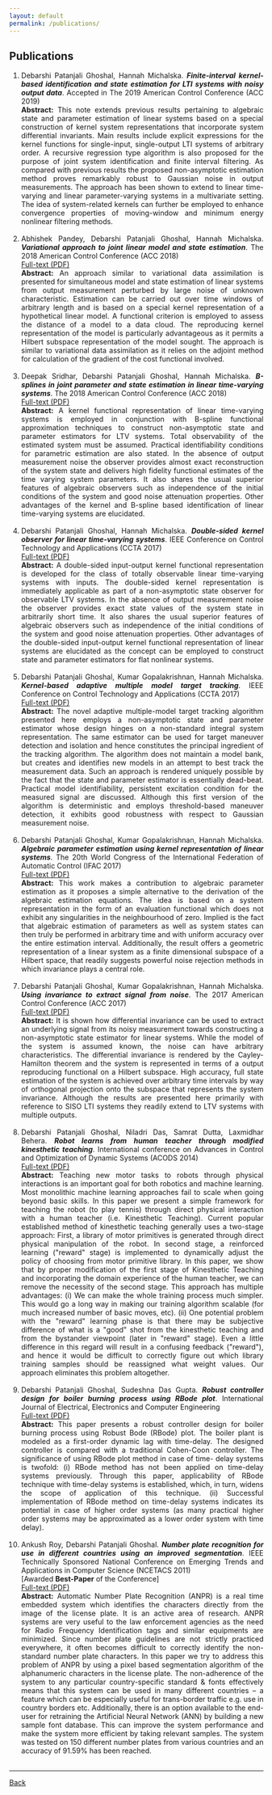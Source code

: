 ```yaml
---
layout: default
permalink: /publications/
---
```


## Publications

<div style="text-align: justify"> 
<ol>

<li>
Debarshi Patanjali Ghoshal, Hannah Michalska. <em><strong>Finite-interval kernel-based identification and state estimation for LTI systems with noisy output data</strong></em>. Accepted in The 2019 American Control Conference (ACC 2019)
<br>
<strong>Abstract:</strong> This note extends previous results pertaining to algebraic state and parameter estimation of linear systems based on a special construction of kernel system representations that incorporate system differential invariants. Main results include explicit expressions for the kernel functions for single-input, single-output LTI systems of arbitrary order. A recursive regression type algorithm is also proposed for the purpose of joint system identification and finite interval filtering. As compared with previous results the proposed non-asymptotic estimation method proves remarkably robust to Gaussian noise in output measurements. The approach has been shown to extend to linear time-varying and linear parameter-varying systems in a multivariate setting. The idea of system-related kernels can further be employed to enhance convergence properties of moving-window and minimum energy nonlinear filtering methods.
</li>
<br>

<li>
Abhishek Pandey, Debarshi Patanjali Ghoshal, Hannah Michalska. <em><strong>Variational approach to joint linear model and state estimation</strong></em>. The 2018 American Control Conference (ACC 2018)
<br>
<a href="../docs/Pandey2018.pdf">Full-text (PDF)</a>
<br>
<strong>Abstract:</strong> An approach similar to variational data assimilation is presented for simultaneous model and state estimation of linear systems from output measurement perturbed by large noise of unknown characteristic. Estimation can be carried out over time windows of arbitrary length and is based on a special kernel representation of a hypothetical linear model. A functional criterion is employed to assess the distance of a model to a data cloud. The reproducing kernel representation of the model is particularly advantageous as it permits a Hilbert subspace representation of the model sought. The approach is similar to variational data assimilation as it relies on the adjoint method for calculation of the gradient of the cost functional involved.
</li>
<br>

<li>
Deepak Sridhar, Debarshi Patanjali Ghoshal, Hannah Michalska. <em><strong>B-splines in joint parameter and state estimation in linear time-varying systems</strong></em>. The 2018 American Control Conference (ACC 2018)
<br>
<a href="../docs/Sridhar2018a.pdf">Full-text (PDF)</a>
<br>
<strong>Abstract:</strong> A kernel functional representation of linear time-varying systems is employed in conjunction with B-spline functional approximation techniques to construct non-asymptotic state and parameter estimators for LTV systems. Total observability of the estimated system must be assumed. Practical identifiability conditions for parametric estimation are also stated. In the absence of output measurement noise the observer provides almost exact reconstruction of the system state and delivers high fidelity functional estimates of the time varying system parameters. It also shares the usual superior features of algebraic observers such as independence of the initial conditions of the system and good noise attenuation properties. Other advantages of the kernel and B-spline based identification of linear time-varying systems are elucidated.
</li>
<br>

<li>
Debarshi Patanjali Ghoshal, Hannah Michalska. <em><strong>Double-sided kernel observer for linear time-varying systems</strong></em>. IEEE Conference on Control Technology and Applications (CCTA 2017)
<br>
<a href="../docs/Ghoshal2017c.pdf">Full-text (PDF)</a>
<br>
<strong>Abstract:</strong> A double-sided input-output kernel functional representation is developed for the class of totally observable linear time-varying systems with inputs. The double-sided kernel representation is immediately applicable as part of a non-asymptotic state observer for observable LTV systems. In the absence of output measurement noise the observer provides exact state values of the system state in arbitrarily short time. It also shares the usual superior features of algebraic observers such as independence of the initial conditions of the system and good noise attenuation properties. Other advantages of the double-sided input-output kernel functional representation of linear systems are elucidated as the concept can be employed to construct state and parameter estimators for flat nonlinear systems.
</li>
<br>

<li>
Debarshi Patanjali Ghoshal, Kumar Gopalakrishnan, Hannah Michalska. <em><strong>Kernel-based adaptive multiple model target tracking</strong></em>. IEEE Conference on Control Technology and Applications (CCTA 2017)
<br>
<a href="../docs/Ghoshal2017d.pdf">Full-text (PDF)</a>
<br>
<strong>Abstract:</strong> The novel adaptive multiple-model target tracking algorithm presented here employs a non-asymptotic state and parameter estimator whose design hinges on a non-standard integral system representation. The same estimator can be used for target maneuver detection and isolation and hence constitutes the principal ingredient of the tracking algorithm. The algorithm does not maintain a model bank, but creates and identifies new models in an attempt to best track the measurement data. Such an approach is rendered uniquely possible by the fact that the state and parameter estimator is essentially dead-beat. Practical model identifiability, persistent excitation condition for the measured signal are discussed. Although this first version of the algorithm is deterministic and employs threshold-based maneuver detection, it exhibits good robustness with respect to Gaussian measurement noise.
</li>
<br>

<li>
Debarshi Patanjali Ghoshal, Kumar Gopalakrishnan, Hannah Michalska. <em><strong>Algebraic parameter estimation using kernel representation of linear systems</strong></em>. The 20th World Congress of the International Federation of Automatic Control (IFAC 2017)
<br>
<a href="../docs/Ghoshal2017b.pdf">Full-text (PDF)</a>
<br>
<strong>Abstract:</strong> This work makes a contribution to algebraic parameter estimation as it proposes a simple alternative to the derivation of the algebraic estimation equations. The idea is based on a system representation in the form of an evaluation functional which does not exhibit any singularities in the neighbourhood of zero. Implied is the fact that algebraic estimation of parameters as well as system states can then truly be performed in arbitrary time and with uniform accuracy over the entire estimation interval. Additionally, the result offers a geometric representation of a linear system as a finite dimensional subspace of a Hilbert space, that readily suggests powerful noise rejection methods in which invariance plays a central role.
</li>
<br>

<li>
Debarshi Patanjali Ghoshal, Kumar Gopalakrishnan, Hannah Michalska. <em><strong>Using invariance to extract signal from noise</strong></em>. The 2017 American Control Conference (ACC 2017)
<br>
<a href="../docs/Ghoshal2017.pdf">Full-text (PDF)</a>
<br>
<strong>Abstract:</strong> It is shown how differential invariance can be used to extract an underlying signal from its noisy measurement towards constructing a non-asymptotic state estimator for linear systems. While the model of the system is assumed known, the noise can have arbitrary characteristics. The differential invariance is rendered by the Cayley-Hamilton theorem and the system is represented in terms of a output reproducing functional on a Hilbert subspace. High accuracy, full state estimation of the system is achieved over arbitrary time intervals by way of orthogonal projection onto the subspace that represents the system invariance. Although the results are presented here primarily with reference to SISO LTI systems they readily extend to LTV systems with multiple outputs.
</li>
<br>

<li>
Debarshi Patanjali Ghoshal, Niladri Das, Samrat Dutta, Laxmidhar Behera. <em><strong>Robot learns from human teacher through modified kinesthetic teaching</strong></em>. International conference on Advances in Control and Optimization of Dynamic Systems (ACODS 2014)
<br>
<a href="../docs/DPG_ACODS.pdf">Full-text (PDF)</a>
<br>
<strong>Abstract:</strong> Teaching new motor tasks to robots through physical interactions is an important goal for both robotics and machine learning. Most monolithic machine learning approaches fail to scale when going beyond basic skills. In this paper we present a simple framework for teaching the robot (to play tennis) through direct physical interaction with a human teacher (i.e. Kinesthetic Teaching). Current popular established method of kinesthetic teaching generally uses a two-stage approach: First, a library of motor primitives is generated through direct physical manipulation of the robot. In second stage, a reinforced learning ("reward" stage) is implemented to dynamically adjust the policy of choosing from motor primitive library. In this paper, we show that by proper modification of the first stage of Kinesthetic Teaching and incorporating the domain experience of the human teacher, we can remove the necessity of the second stage. This approach has multiple advantages: (i) We can make the whole training process much simpler. This would go a long way in making our training algorithm scalable (for much increased number of basic moves, etc). (ii) One potential problem with the "reward" learning phase is that there may be subjective difference of what is a "good" shot from the kinesthetic teaching and from the bystander viewpoint (later in "reward" stage). Even a little difference in this regard will result in a confusing feedback ("reward"), and hence it would be difficult to correctly figure out which library training samples should be reassigned what weight values. Our approach eliminates this problem altogether.
</li>
<br>

<li>
Debarshi Patanjali Ghoshal, Sudeshna Das Gupta. <em><strong>Robust controller design for boiler burning process using RBode plot</strong></em>. International Journal of Electrical, Electronics and Computer Engineering 
<br>
<a href="../docs/DPG_IET.pdf">Full-text (PDF)</a>
<br>
<strong>Abstract:</strong> This paper presents a robust controller design for boiler burning process using Robust Bode (RBode) plot. The boiler plant is modeled as a first-order dynamic lag with time-delay. The designed controller is compared with a traditional Cohen-Coon controller. The significance of using RBode plot method in case of time- delay systems is twofold: (i) RBode method has not been applied on time-delay systems previously. Through this paper, applicability of RBode technique with time-delay systems is established, which, in turn, widens the scope of application of this technique. (ii) Successful implementation of RBode method on time-delay systems indicates its potential in case of higher order systems (as many practical higher order systems may be approximated as a lower order system with time delay).
</li>
<br>

<li>
Ankush Roy, Debarshi Patanjali Ghoshal. <em><strong>Number plate recognition for use in different countries using an improved segmentation</strong></em>. IEEE Technically Sponsored National Conference on Emerging Trends and Applications in Computer Science (NCETACS 2011)
<br>
[Awarded <strong>Best-Paper</strong> of the Conference]  
<br>
<a href="../docs/DPG_NCETACS.pdf">Full-text (PDF)</a>
<br>
<strong>Abstract:</strong> Automatic Number Plate Recognition (ANPR) is a real time embedded system which identifies the characters directly from the image of the license plate. It is an active area of research. ANPR systems are very useful to the law enforcement agencies as the need for Radio Frequency Identification tags and similar equipments are minimized. Since number plate guidelines are not strictly practiced everywhere, it often becomes difficult to correctly identify the non-standard number plate characters. In this paper we try to address this problem of ANPR by using a pixel based segmentation algorithm of the alphanumeric characters in the license plate. The non-adherence of the system to any particular country-specific standard & fonts effectively means that this system can be used in many different countries – a feature which can be especially useful for trans-border traffic e.g. use in country borders etc. Additionally, there is an option available to the end-user for retraining the Artificial Neural Network (ANN) by building a new sample font database. This can improve the system performance and make the system more efficient by taking relevant samples. The system was tested on 150 different number plates from various countries and an accuracy of 91.59% has been reached.
</li>
<br>


</ol>
</div>









* * *

[Back](/)
